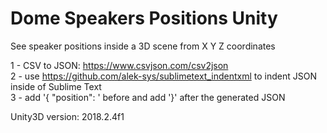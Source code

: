 # Dome Speakers Positions Unity
See speaker positions inside a 3D scene from X Y Z coordinates


1 - CSV to JSON: https://www.csvjson.com/csv2json  
2 - use https://github.com/alek-sys/sublimetext_indentxml to indent JSON inside of Sublime Text  
3 - add '{ "position": ' before and add '}' after the generated JSON

Unity3D version: 2018.2.4f1
